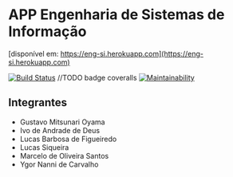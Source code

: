 # APP Engenharia de Sistemas de Informação 
[disponível em: https://eng-si.herokuapp.com](https://eng-si.herokuapp.com)

[![Build Status](https://travis-ci.org/Siqs/eng_si.svg?branch=master)](https://travis-ci.org/Siqs/eng_si)
//TODO badge coveralls
[![Maintainability](https://api.codeclimate.com/v1/badges/a99a88d28ad37a79dbf6/maintainability)](https://codeclimate.com/github/codeclimate/codeclimate/maintainability)

## Integrantes

- Gustavo Mitsunari Oyama
- Ivo de Andrade de Deus
- Lucas Barbosa de Figueiredo
- Lucas Siqueira
- Marcelo de Oliveira Santos
- Ygor Nanni de Carvalho